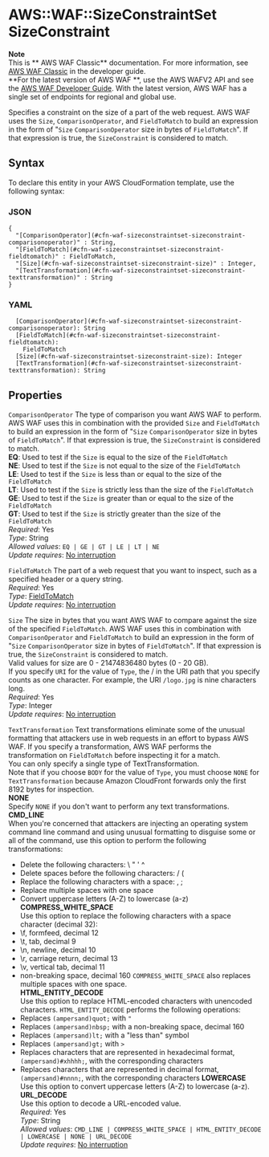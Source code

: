 # AWS::WAF::SizeConstraintSet SizeConstraint<a name="aws-properties-waf-sizeconstraintset-sizeconstraint"></a>

**Note**  
This is ** AWS WAF Classic** documentation\. For more information, see [AWS WAF Classic](https://docs.aws.amazon.com/waf/latest/developerguide/classic-waf-chapter.html) in the developer guide\.  
 **For the latest version of AWS WAF **, use the AWS WAFV2 API and see the [AWS WAF Developer Guide](https://docs.aws.amazon.com/waf/latest/developerguide/waf-chapter.html)\. With the latest version, AWS WAF has a single set of endpoints for regional and global use\.

Specifies a constraint on the size of a part of the web request\. AWS WAF uses the `Size`, `ComparisonOperator`, and `FieldToMatch` to build an expression in the form of "`Size` `ComparisonOperator` size in bytes of `FieldToMatch`"\. If that expression is true, the `SizeConstraint` is considered to match\.

## Syntax<a name="aws-properties-waf-sizeconstraintset-sizeconstraint-syntax"></a>

To declare this entity in your AWS CloudFormation template, use the following syntax:

### JSON<a name="aws-properties-waf-sizeconstraintset-sizeconstraint-syntax.json"></a>

```
{
  "[ComparisonOperator](#cfn-waf-sizeconstraintset-sizeconstraint-comparisonoperator)" : String,
  "[FieldToMatch](#cfn-waf-sizeconstraintset-sizeconstraint-fieldtomatch)" : FieldToMatch,
  "[Size](#cfn-waf-sizeconstraintset-sizeconstraint-size)" : Integer,
  "[TextTransformation](#cfn-waf-sizeconstraintset-sizeconstraint-texttransformation)" : String
}
```

### YAML<a name="aws-properties-waf-sizeconstraintset-sizeconstraint-syntax.yaml"></a>

```
  [ComparisonOperator](#cfn-waf-sizeconstraintset-sizeconstraint-comparisonoperator): String
  [FieldToMatch](#cfn-waf-sizeconstraintset-sizeconstraint-fieldtomatch):
    FieldToMatch
  [Size](#cfn-waf-sizeconstraintset-sizeconstraint-size): Integer
  [TextTransformation](#cfn-waf-sizeconstraintset-sizeconstraint-texttransformation): String
```

## Properties<a name="aws-properties-waf-sizeconstraintset-sizeconstraint-properties"></a>

`ComparisonOperator` <a name="cfn-waf-sizeconstraintset-sizeconstraint-comparisonoperator"></a>
The type of comparison you want AWS WAF to perform\. AWS WAF uses this in combination with the provided `Size` and `FieldToMatch` to build an expression in the form of "`Size` `ComparisonOperator` size in bytes of `FieldToMatch`"\. If that expression is true, the `SizeConstraint` is considered to match\.  
 **EQ**: Used to test if the `Size` is equal to the size of the `FieldToMatch`  
 **NE**: Used to test if the `Size` is not equal to the size of the `FieldToMatch`  
 **LE**: Used to test if the `Size` is less than or equal to the size of the `FieldToMatch`  
 **LT**: Used to test if the `Size` is strictly less than the size of the `FieldToMatch`  
 **GE**: Used to test if the `Size` is greater than or equal to the size of the `FieldToMatch`  
 **GT**: Used to test if the `Size` is strictly greater than the size of the `FieldToMatch`  
_Required_: Yes  
_Type_: String  
_Allowed values_: `EQ | GE | GT | LE | LT | NE`  
_Update requires_: [No interruption](https://docs.aws.amazon.com/AWSCloudFormation/latest/UserGuide/using-cfn-updating-stacks-update-behaviors.html#update-no-interrupt)

`FieldToMatch` <a name="cfn-waf-sizeconstraintset-sizeconstraint-fieldtomatch"></a>
The part of a web request that you want to inspect, such as a specified header or a query string\.  
_Required_: Yes  
_Type_: [FieldToMatch](aws-properties-waf-sizeconstraintset-sizeconstraint-fieldtomatch.md)  
_Update requires_: [No interruption](https://docs.aws.amazon.com/AWSCloudFormation/latest/UserGuide/using-cfn-updating-stacks-update-behaviors.html#update-no-interrupt)

`Size` <a name="cfn-waf-sizeconstraintset-sizeconstraint-size"></a>
The size in bytes that you want AWS WAF to compare against the size of the specified `FieldToMatch`\. AWS WAF uses this in combination with `ComparisonOperator` and `FieldToMatch` to build an expression in the form of "`Size` `ComparisonOperator` size in bytes of `FieldToMatch`"\. If that expression is true, the `SizeConstraint` is considered to match\.  
Valid values for size are 0 \- 21474836480 bytes \(0 \- 20 GB\)\.  
If you specify `URI` for the value of `Type`, the / in the URI path that you specify counts as one character\. For example, the URI `/logo.jpg` is nine characters long\.  
_Required_: Yes  
_Type_: Integer  
_Update requires_: [No interruption](https://docs.aws.amazon.com/AWSCloudFormation/latest/UserGuide/using-cfn-updating-stacks-update-behaviors.html#update-no-interrupt)

`TextTransformation` <a name="cfn-waf-sizeconstraintset-sizeconstraint-texttransformation"></a>
Text transformations eliminate some of the unusual formatting that attackers use in web requests in an effort to bypass AWS WAF\. If you specify a transformation, AWS WAF performs the transformation on `FieldToMatch` before inspecting it for a match\.  
You can only specify a single type of TextTransformation\.  
Note that if you choose `BODY` for the value of `Type`, you must choose `NONE` for `TextTransformation` because Amazon CloudFront forwards only the first 8192 bytes for inspection\.  
 **NONE**  
Specify `NONE` if you don't want to perform any text transformations\.  
 **CMD_LINE**  
When you're concerned that attackers are injecting an operating system command line command and using unusual formatting to disguise some or all of the command, use this option to perform the following transformations:

- Delete the following characters: \\ " ' ^
- Delete spaces before the following characters: / \(
- Replace the following characters with a space: , ;
- Replace multiple spaces with one space
- Convert uppercase letters \(A\-Z\) to lowercase \(a\-z\)
  **COMPRESS_WHITE_SPACE**  
  Use this option to replace the following characters with a space character \(decimal 32\):
- \\f, formfeed, decimal 12
- \\t, tab, decimal 9
- \\n, newline, decimal 10
- \\r, carriage return, decimal 13
- \\v, vertical tab, decimal 11
- non\-breaking space, decimal 160
  `COMPRESS_WHITE_SPACE` also replaces multiple spaces with one space\.  
   **HTML_ENTITY_DECODE**  
  Use this option to replace HTML\-encoded characters with unencoded characters\. `HTML_ENTITY_DECODE` performs the following operations:
- Replaces `(ampersand)quot;` with `"`
- Replaces `(ampersand)nbsp;` with a non\-breaking space, decimal 160
- Replaces `(ampersand)lt;` with a "less than" symbol
- Replaces `(ampersand)gt;` with `>`
- Replaces characters that are represented in hexadecimal format, `(ampersand)#xhhhh;`, with the corresponding characters
- Replaces characters that are represented in decimal format, `(ampersand)#nnnn;`, with the corresponding characters
  **LOWERCASE**  
  Use this option to convert uppercase letters \(A\-Z\) to lowercase \(a\-z\)\.  
   **URL_DECODE**  
  Use this option to decode a URL\-encoded value\.  
  _Required_: Yes  
  _Type_: String  
  _Allowed values_: `CMD_LINE | COMPRESS_WHITE_SPACE | HTML_ENTITY_DECODE | LOWERCASE | NONE | URL_DECODE`  
  _Update requires_: [No interruption](https://docs.aws.amazon.com/AWSCloudFormation/latest/UserGuide/using-cfn-updating-stacks-update-behaviors.html#update-no-interrupt)
